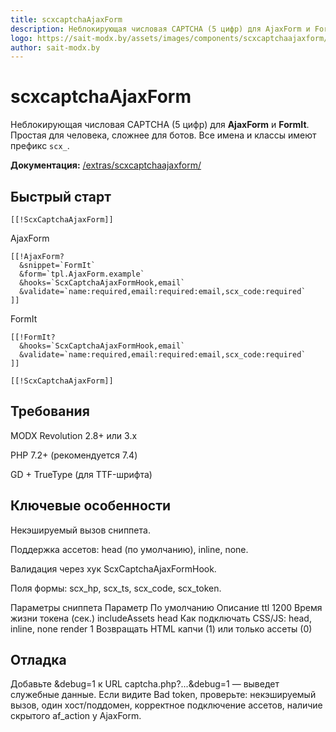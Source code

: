 ```yaml
---
title: scxcaptchaAjaxForm
description: Неблокирующая числовая CAPTCHA (5 цифр) для AjaxForm и FormIt. Простая для человека, сложнее для ботов.
logo: https://sait-modx.by/assets/images/components/scxcaptchaajaxform/logo_captha.png
author: sait-modx.by
---
```


# scxcaptchaAjaxForm

Неблокирующая числовая CAPTCHA (5 цифр) для **AjaxForm** и **FormIt**.  
Простая для человека, сложнее для ботов. Все имена и классы имеют префикс `scx_`.

**Документация:** [/extras/scxcaptchaajaxform/](/extras/scxcaptchaajaxform/)

## Быстрый старт

```modx
[[!ScxCaptchaAjaxForm]]
```
AjaxForm
```modx
[[!AjaxForm?
  &snippet=`FormIt`
  &form=`tpl.AjaxForm.example`
  &hooks=`ScxCaptchaAjaxFormHook,email`
  &validate=`name:required,email:required:email,scx_code:required`
]]
```
FormIt
```modx
[[!FormIt?
  &hooks=`ScxCaptchaAjaxFormHook,email`
  &validate=`name:required,email:required:email,scx_code:required`
]]

[[!ScxCaptchaAjaxForm]]
```
## Требования
MODX Revolution 2.8+ или 3.x

PHP 7.2+ (рекомендуется 7.4)

GD + TrueType (для TTF-шрифта)

## Ключевые особенности
Некэшируемый вызов сниппета.

Поддержка ассетов: head (по умолчанию), inline, none.

Валидация через хук ScxCaptchaAjaxFormHook.

Поля формы: scx_hp, scx_ts, scx_code, scx_token.

Параметры сниппета
Параметр	По умолчанию	Описание
ttl	1200	Время жизни токена (сек.)
includeAssets	head	Как подключать CSS/JS: head, inline, none
render	1	Возвращать HTML капчи (1) или только ассеты (0)

## Отладка
Добавьте &debug=1 к URL captcha.php?...&debug=1 — выведет служебные данные.
Если видите Bad token, проверьте: некэшируемый вызов, один хост/поддомен, корректное подключение ассетов, наличие скрытого af_action у AjaxForm.
